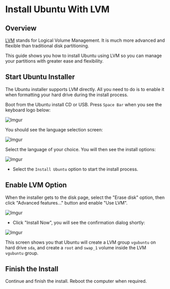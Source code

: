 # Install Ubuntu With LVM

## Overview

[LVM](https://wiki.ubuntu.com/Lvm) stands for Logical Volume Management. It is much
more advanced and flexible than traditional disk partitioning.

This guide shows you how to install Ubuntu using LVM so you can manage your partitions
with greater ease and flexibility.

## Start Ubuntu Installer

The Ubuntu installer supports LVM directly. All you need to do is to enable it
when formatting your hard drive during the install process.

Boot from the Ubuntu install CD or USB. Press `Space Bar` when you see the keyboard logo below:

![Imgur](https://i.imgur.com/8HBXNd8.png)

You should see the language selection screen:

![Imgur](https://i.imgur.com/pHWIoDt.png)

Select the language of your choice. You will then see the install options:

![Imgur](https://i.imgur.com/gl1KhdX.png)

- Select the `Install Ubuntu` option to start the install process.

## Enable LVM Option

When the installer gets to the disk page, select the "Erase disk" option,
then click "Advanced features..." button and enable "Use LVM".

![Imgur](https://i.imgur.com/JOmagxu.png)

- Click "Install Now", you will see the confirmation dialog shortly:

![Imgur](https://i.imgur.com/lGixieQ.png)

This screen shows you that Ubuntu will create a LVM group `vgubuntu` on hard drive `sda`,
and create a `root` and `swap_1` volume inside the LVM `vgubuntu` group.

## Finish the Install

Continue and finish the install. Reboot the computer when required.

